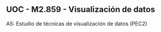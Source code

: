 ## UOC - M2.859 - Visualización de datos

A5: Estudio de técnicas de visualización de datos (PEC2)

